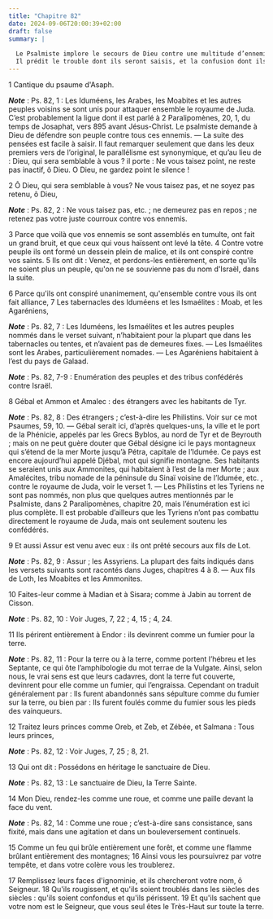 ```yaml
---
title: "Chapitre 82"
date: 2024-09-06T20:00:39+02:00
draft: false
summary: |
  
  Le Psalmiste implore le secours de Dieu contre une multitude d’ennemis qui s’étaient élevés contre son peuple.
  Il prédit le trouble dont ils seront saisis, et la confusion dont ils seront couverts.
---
```



1 Cantique du psaume d'Asaph.

***Note*** :  Ps. 82, 1 : Les Iduméens, les Arabes, les Moabites et les autres peuples voisins se sont unis pour attaquer ensemble le royaume de Juda. C’est probablement la ligue dont il est parlé à 2 Paralipomènes, 20, 1, du temps de Josaphat, vers 895 avant Jésus-Christ. Le psalmiste demande à Dieu de défendre son peuple contre tous ces ennemis. ― La suite des pensées est facile à saisir. Il faut remarquer seulement que dans les deux premiers vers de l’original, le parallélisme est synonymique, et qu’au lieu de : Dieu, qui sera semblable à vous ? il porte :
Ne vous taisez point, ne reste pas inactif, ô Dieu.
O Dieu, ne gardez point le silence !


2 Ô Dieu, qui sera semblable à vous? Ne vous taisez pas, et ne soyez pas retenu, ô Dieu,

***Note*** :  Ps. 82, 2 : Ne vous taisez pas, etc. ; ne demeurez pas en repos ; ne retenez pas votre juste courroux contre vos ennemis.

3 Parce que voilà que vos ennemis se sont assemblés en tumulte, ont fait un grand bruit, et que ceux qui vous haïssent ont levé la tête. 4 Contre votre peuple ils ont formé un dessein plein de malice, et ils ont conspiré contre vos saints. 5 Ils ont dit : Venez, et perdons-les entièrement, en sorte qu'ils ne soient plus un peuple, qu'on ne se souvienne pas du nom d'Israël, dans la suite.


6 Parce qu'ils ont conspiré unanimement, qu'ensemble contre vous ils ont fait alliance, 7 Les tabernacles des Iduméens et les Ismaélites : Moab, et les Agaréniens,

***Note*** :  Ps. 82, 7 : Les Iduméens, les Ismaélites et les autres peuples nommés dans le verset suivant, n’habitaient pour la plupart que dans les tabernacles ou tentes, et n’avaient pas de demeures fixes. ― Les Ismaélites sont les Arabes, particulièrement nomades. ― Les Agaréniens habitaient à l’est du pays de Galaad.

***Note*** :  Ps. 82, 7-9 : Enumération des peuples et des tribus confédérés contre Israël.

8 Gébal et Ammon et Amalec : des étrangers avec les habitants de Tyr.

***Note*** :  Ps. 82, 8 : Des étrangers ; c’est-à-dire les Philistins. Voir sur ce mot Psaumes, 59, 10. ― Gébal serait ici, d’après quelques-uns, la ville et le port de la Phénicie, appelés par les Grecs Byblos, au nord de Tyr et de Beyrouth ; mais on ne peut guère douter que Gébal désigne ici le pays montagneux qui s’étend de la mer Morte jusqu’à Pétra, capitale de l’Idumée. Ce pays est encore aujourd’hui appelé Djébal, mot qui signifie montagne. Ses habitants se seraient unis aux Ammonites, qui habitaient à l’est de la mer Morte ; aux Amalécites, tribu nomade de la péninsule du Sinaï voisine de l’Idumée, etc. , contre le royaume de Juda, voir le verset 1. ― Les Philistins et les Tyriens ne sont pas nommés, non plus que quelques autres mentionnés par le Psalmiste, dans 2 Paralipomènes, chapitre 20, mais l’énumération est ici plus complète. Il est probable d’ailleurs que les Tyriens n’ont pas combattu directement le royaume de Juda, mais ont seulement soutenu les confédérés.

9 Et aussi Assur est venu avec eux : ils ont prêté secours aux fils de Lot.

***Note*** :  Ps. 82, 9 : Assur ; les Assyriens. La plupart des faits indiqués dans les versets suivants sont racontés dans Juges, chapitres 4 à 8. ― Aux fils de Loth, les Moabites et les Ammonites.


10 Faites-leur comme à Madian et à Sisara; comme à Jabin au torrent de Cisson.

***Note*** :  Ps. 82, 10 : Voir Juges, 7, 22 ; 4, 15 ; 4, 24.

11 Ils périrent entièrement à Endor : ils devinrent comme un fumier pour la terre.

***Note*** :  Ps. 82, 11 : Pour la terre ou à la terre, comme portent l’hébreu et les Septante, ce qui ôte l’amphibologie du mot terrae de la Vulgate. Ainsi, selon nous, le vrai sens est que leurs cadavres, dont la terre fut couverte, devinrent pour elle comme un fumier, qui l’engraissa. Cependant on traduit généralement par : Ils furent abandonnés sans sépulture comme du fumier sur la terre, ou bien par : Ils furent foulés comme du fumier sous les pieds des vainqueurs.

12 Traitez leurs princes comme Oreb, et Zeb, et Zébée, et Salmana : Tous leurs princes,

***Note*** :  Ps. 82, 12 : Voir Juges, 7, 25 ; 8, 21.

13 Qui ont dit : Possédons en héritage le sanctuaire de Dieu.

***Note*** :  Ps. 82, 13 : Le sanctuaire de Dieu, la Terre Sainte.


14 Mon Dieu, rendez-les comme une roue, et comme une paille devant la face du vent.

***Note*** :  Ps. 82, 14 : Comme une roue ; c’est-à-dire sans consistance, sans fixité, mais dans une agitation et dans un bouleversement continuels.

15 Comme un feu qui brûle entièrement une forêt, et comme une flamme brûlant entièrement des montagnes; 16 Ainsi vous les poursuivrez par votre tempête, et dans votre colère vous les troublerez.


17 Remplissez leurs faces d'ignominie, et ils chercheront votre nom, ô Seigneur. 18 Qu'ils rougissent, et qu'ils soient troublés dans les siècles des siècles : qu'ils soient confondus et qu'ils périssent. 19 Et qu'ils sachent que votre nom est le Seigneur, que vous seul êtes le Très-Haut sur toute la terre.

